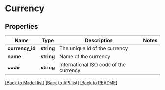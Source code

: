 # Currency

## Properties
Name | Type | Description | Notes
------------ | ------------- | ------------- | -------------
**currency_id** | **string** | The unique id of the currency | 
**name** | **string** | Name of the currency | 
**code** | **string** | International ISO code of the currency | 

[[Back to Model list]](../../README.md#documentation-for-models) [[Back to API list]](../../README.md#documentation-for-api-endpoints) [[Back to README]](../../README.md)

